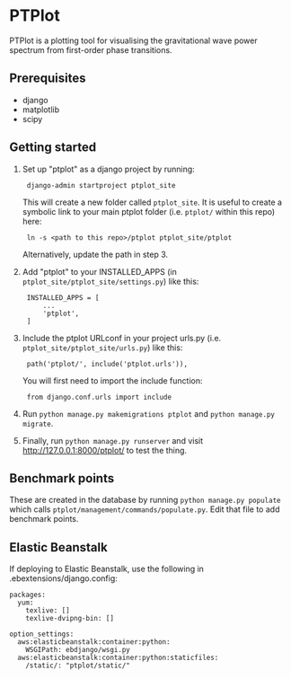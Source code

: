 PTPlot
======

PTPlot is a plotting tool for visualising the gravitational wave power
spectrum from first-order phase transitions.

Prerequisites
-------------

- django
- matplotlib
- scipy

Getting started
---------------

1. Set up "ptplot" as a django project by running:

        django-admin startproject ptplot_site

    This will create a new folder called `ptplot_site`. It is useful
	to create a symbolic link to your main ptplot folder (i.e. `ptplot/`
	within this repo) here:

        ln -s <path to this repo>/ptplot ptplot_site/ptplot

    Alternatively, update the path in step 3.

2. Add "ptplot" to your INSTALLED_APPS (in `ptplot_site/ptplot_site/settings.py`) like this:

        INSTALLED_APPS = [
            ...
            'ptplot',
        ]

3. Include the ptplot URLconf in your project urls.py (i.e. `ptplot_site/ptplot_site/urls.py`) like this:

        path('ptplot/', include('ptplot.urls')),

    You will first need to import the include function:

        from django.conf.urls import include

4. Run `python manage.py makemigrations ptplot` and `python manage.py migrate`.

5. Finally, run `python manage.py runserver` and visit http://127.0.0.1:8000/ptplot/ to test the thing.

Benchmark points
----------------

These are created in the database by running `python manage.py
populate` which calls `ptplot/management/commands/populate.py`. Edit
that file to add benchmark points.

Elastic Beanstalk
-----------------

If deploying to Elastic Beanstalk, use the following in
.ebextensions/django.config:

    packages:
      yum:
        texlive: []
        texlive-dvipng-bin: []

    option_settings:
      aws:elasticbeanstalk:container:python:
        WSGIPath: ebdjango/wsgi.py
      aws:elasticbeanstalk:container:python:staticfiles:
        /static/: "ptplot/static/"
